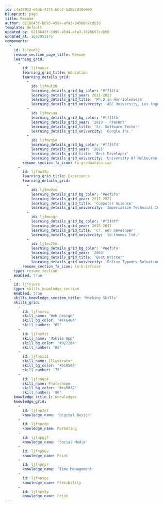 ```yaml
---
id: c4a27912-e8db-4176-b6bf-53527d10e005
blueprint: page
title: Resume
author: 0218643f-bd95-45d4-afa3-3498697cdb50
template: default
updated_by: 0218643f-bd95-45d4-afa3-3498697cdb50
updated_at: 1687953145
components:
  -
    id: ljfmud02
    resume_section_page_title: Resume
    learning_grid:
      -
        id: ljfmueaz
        learning_grid_title: Education
        learning_details_grid:
          -
            id: ljfmulz0
            learning_details_grid_bg_color: '#fff4f4'
            learning_details_grid_year: 2021-2023
            learning_details_grid_title: 'Ph.D in Horriblensess'
            learning_details_grid_univercity: 'ABC University, Los Angeles, CA'
          -
            id: ljfmvaua
            learning_details_grid_bg_color: '#fff1fb'
            learning_details_grid_year: '2019 - Present'
            learning_details_grid_title: 'Sr. Software Tester'
            learning_details_grid_univercity: 'Google Inc.'
          -
            id: ljfmvq5m
            learning_details_grid_bg_color: '#fff4f4'
            learning_details_grid_year: '2021'
            learning_details_grid_title: 'Best Developer'
            learning_details_grid_univercity: 'University Of Melbourne, NA'
        resume_section_fa_icon: fa-graduation-cap
      -
        id: ljfmw38p
        learning_grid_title: Experience
        learning_details_grid:
          -
            id: ljfmw9xe
            learning_details_grid_bg_color: '#eef5fa'
            learning_details_grid_year: 2017-2021
            learning_details_grid_title: 'Computer Science'
            learning_details_grid_univercity: 'Imperialize Technical Institute'
          -
            id: ljfmwnqr
            learning_details_grid_bg_color: '#f2f4ff'
            learning_details_grid_year: 2015-2017
            learning_details_grid_title: 'Cr. Web Developer'
            learning_details_grid_univercity: 'ib-themes ltd.'
          -
            id: ljfmx25m
            learning_details_grid_bg_color: '#eef5fa'
            learning_details_grid_year: '2008'
            learning_details_grid_title: 'Best Writter'
            learning_details_grid_univercity: 'Online Typodev Soluation Ltd.'
        resume_section_fa_icon: fa-briefcase
    type: resume_section
    enabled: true
  -
    id: ljfnjwze
    type: skills_knowledge_section
    enabled: true
    skills_knowledge_section_title: 'Working Skills'
    skills_grid:
      -
        id: ljfnnxvq
        skill_name: 'Web Design'
        skill_bg_color: '#FF6464'
        skill_number: '65'
      -
        id: ljfno9it
        skill_name: 'Mobile App'
        skill_bg_color: '#9272d4'
        skill_number: '85'
      -
        id: ljfnoiz1
        skill_name: Illustrator
        skill_bg_color: '#5185d4'
        skill_number: '75'
      -
        id: ljfnoqe4
        skill_name: Photoshope
        skill_bg_color: '#ca56f2'
        skill_number: '90'
    knowledge_title_1: Knowledges
    knowledge_grid:
      -
        id: ljfnp2at
        knowledge_name: 'Digital Design'
      -
        id: ljfnpcdp
        knowledge_name: Marketing
      -
        id: ljfnpgg7
        knowledge_name: 'Social Media'
      -
        id: ljfnpk6v
        knowledge_name: Print
      -
        id: ljfnpnpr
        knowledge_name: 'Time Management'
      -
        id: ljfnpsge
        knowledge_name: Flexibility
      -
        id: ljfnpv3y
        knowledge_name: Print
---
```


